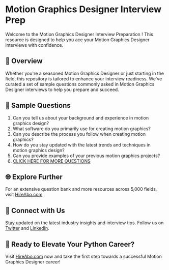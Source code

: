 # Motion Graphics Designer Interview Prep

Welcome to the Motion Graphics Designer Interview Preparation ! This resource is designed to help you ace your Motion Graphics Designer interviews with confidence.

## 🚀 Overview

Whether you're a seasoned Motion Graphics Designer or just starting in the field, this repository is tailored to enhance your interview readiness. We've curated a set of sample questions commonly asked in Motion Graphics Designer interviews to help you prepare and succeed.

## 📝 Sample Questions

1. Can you tell us about your background and experience in motion graphics design?
2. What software do you primarily use for creating motion graphics?
3. Can you describe the process you follow when creating motion graphics?
4. How do you stay updated with the latest trends and techniques in motion graphics design?
5. Can you provide examples of your previous motion graphics projects?
6. [CLICK HERE FOR MORE QUESTIONS](https://hireabo.com/job/8_4_35/Motion%20Graphics%20Designer)

## 🌐 Explore Further

For an extensive question bank and more resources across 5,000 fields, visit [HireAbo.com](https://www.hireabo.com).

## 📱 Connect with Us

Stay updated on the latest industry insights and interview tips. Follow us on [Twitter](https://twitter.com/hireabo) and [LinkedIn](https://www.linkedin.com/in/hire-abo-3609972a8/).

## 🚀 Ready to Elevate Your Python Career?

Visit [HireAbo.com](https://www.hireabo.com) now and take the first step towards a successful Motion Graphics Designer career!
